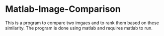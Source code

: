 # Matlab-Image-Comparison
This is a program to compare two imgaes and to rank them based on these similarity. The program is done using matlab and requires matlab to run.
